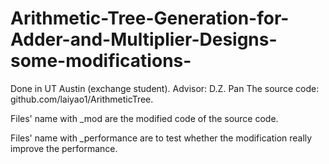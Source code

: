 # Arithmetic-Tree-Generation-for-Adder-and-Multiplier-Designs-some-modifications-
Done in UT Austin (exchange student). 
Advisor: D.Z. Pan
The source code: github.com/laiyao1/ArithmeticTree.

Files' name with _mod are the modified code of the source code.

Files' name with _performance are to test whether the modification really improve the performance.
